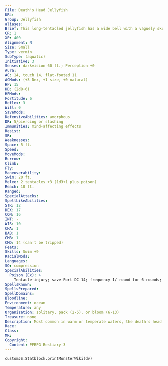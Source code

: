 ```yaml
---
File: Death's Head Jellyfish
URL: 
Group: Jellyfish
aliases: 
Brief: This long-tentacled jellyfish has a wide bell with a vaguely skull-shaped pattern on it.
CR: 1
XP: 400
Alignment: N
Size: Small
Type: vermin
SubType: (aquatic)
Initiative: 3
Senses: darkvision 60 ft.; Perception +0
Aura: 
AC: 14, touch 14, flat-footed 11
ACMods: (+3 Dex, +1 size, +0 natural)
HP: 15
HD: (2d8+6)
HPMods: 
Fortitude: 6
Reflex: 3
Will: 0
SaveMods: 
DefensiveAbilities: amorphous
DR: 5/piercing or slashing
Immunities: mind-affecting effects
Resist: 
SR: 
Weaknesses: 
Space: 5 ft.
Speed: 
MoveMods: 
Burrow: 
Climb: 
Fly: 
Maneuverability: 
Swim: 20 ft.
Melee: 2 tentacles +3 (1d3+1 plus poison)
Reach: 10 ft.
Ranged: 
SpecialAttacks: 
SpellLikeAbilities: 
STR: 12
DEX: 17
CON: 16
INT: -
WIS: 10
CHA: 1
BAB: 1
CMB: 1
CMD: 14 (can't be tripped)
Feats: 
Skills: Swim +9
RacialMods: 
Languages: 
SQ: compression
SpecialAbilities:
  Poison (Ex): >
    Tentacle-injury; save Fort DC 14; frequency 1/ round for 6 rounds; effect 1 Con and 1 Cha; cure 2 consecutive saves. If a creature fails two consecutive saving throws, its jaw locks, its tongue swells, and its lips pull back, making speech impossible. This condition ends when the Charisma damage is healed.
SpellsKnown: 
SpellsPrepared: 
SpellDomains: 
Bloodline: 
Environment: ocean
Temperature: any
Organization: solitary, pack (2-5), or bloom (6-13)
Treasure: none
Description: Most common in warm or temperate waters, the death's head jellyfish is an aggressive predator. The creature derives its name from the pattern on its 4-foot-wide bell and from the poison it delivers with its tentacles. Those unfortunate enough to be subjected to this toxin develop rigor of the facial muscles that results in a wide-eyed grimace if left untreated.
Race: 
Class: 
MR: 
Copyright:
  Content: PFRPG Bestiary 3
---
```

```dataviewjs
customJS.Statblock.printMonsterWiki(dv)
```
